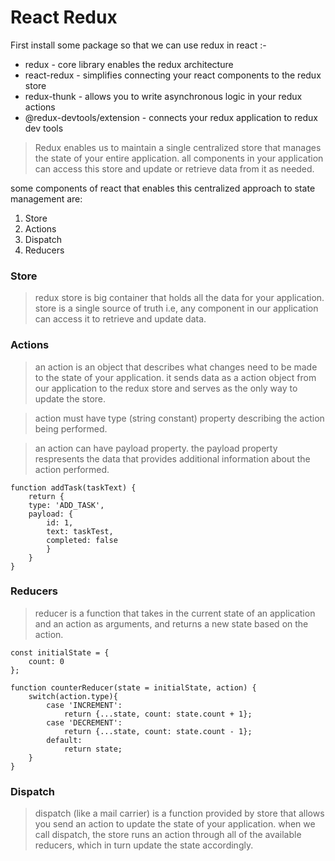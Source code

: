 # React Redux

First install some package so that we can use redux in react :-

* redux - core library enables the redux architecture
* react-redux - simplifies connecting your react components to the redux store
* redux-thunk - allows you to write asynchronous logic in your redux actions
* @redux-devtools/extension - connects your redux application to redux dev tools

> Redux enables us to maintain a single centralized store that manages the state of your entire application. all components in your application can access this store and update or retrieve data from it as needed.

some components of react that enables this centralized approach to state management are:

1. Store
2. Actions
3. Dispatch
4. Reducers


### Store

> redux store is big container that holds all the data for your application. store is a single source of truth i.e, any component in our application can access it to retrieve and update data.

### Actions

> an action is  an object that describes what changes need to be made to the state of your application. it sends data as a action object from our application to the redux store and serves as the only way to update the store.

> action must have type (string constant) property describing the action being performed.

> an action can have payload property. the payload property respresents the data that provides additional information about the action performed.

```
function addTask(taskText) {
	return {
	type: 'ADD_TASK',
	payload: {
		id: 1,
		text: taskTest,
		completed: false
		}
	}
}
```

### Reducers

> reducer is a function that takes in the current state of an application and an action as arguments, and returns a new state based on the action.

```
const initialState = {
	count: 0
};

function counterReducer(state = initialState, action) {
	switch(action.type){
		case 'INCREMENT':
			return {...state, count: state.count + 1};
		case 'DECREMENT':
			return {...state, count: state.count - 1};
		default:
			return state;
	}
}
```

### Dispatch

> dispatch (like a mail carrier) is a function provided by store that allows you send an action to update the state of your application. when we call dispatch, the store runs an action through all of the available reducers, which in turn update the state accordingly.
